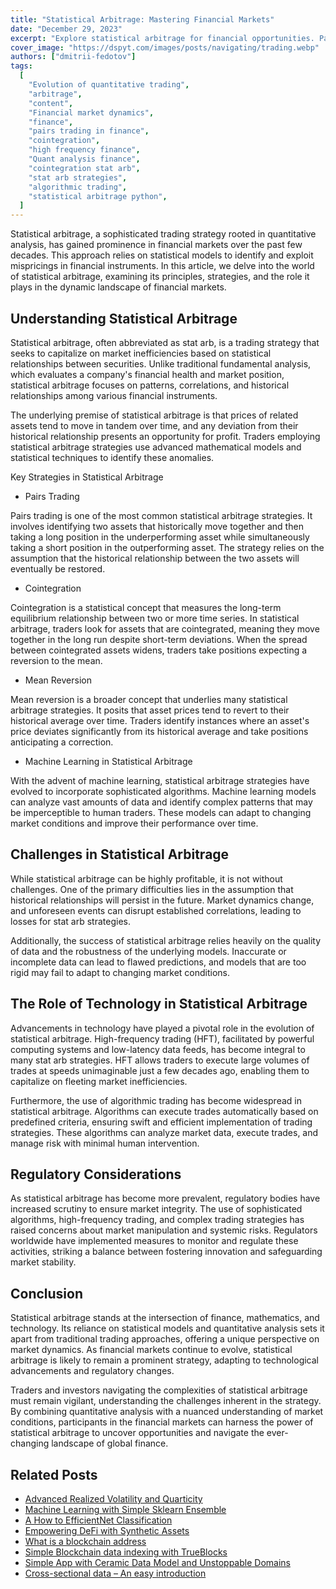 ```yaml
---
title: "Statistical Arbitrage: Mastering Financial Markets"
date: "December 29, 2023"
excerpt: "Explore statistical arbitrage for financial opportunities. Pairs trading, cointegration, and mean reversion strategies. Optimize with data-driven insights."
cover_image: "https://dspyt.com/images/posts/navigating/trading.webp"
authors: ["dmitrii-fedotov"]
tags:
  [
    "Evolution of quantitative trading",
    "arbitrage",
    "content",
    "Financial market dynamics",
    "finance",
    "pairs trading in finance",
    "cointegration",
    "high frequency finance",
    "Quant analysis finance",
    "cointegration stat arb",
    "stat arb strategies",
    "algorithmic trading",
    "statistical arbitrage python",
  ]
---
```


Statistical arbitrage, a sophisticated trading strategy rooted in quantitative analysis, has gained prominence in financial markets over the past few decades. This approach relies on statistical models to identify and exploit mispricings in financial instruments. In this article, we delve into the world of statistical arbitrage, examining its principles, strategies, and the role it plays in the dynamic landscape of financial markets.

## Understanding Statistical Arbitrage

Statistical arbitrage, often abbreviated as stat arb, is a trading strategy that seeks to capitalize on market inefficiencies based on statistical relationships between securities. Unlike traditional fundamental analysis, which evaluates a company's financial health and market position, statistical arbitrage focuses on patterns, correlations, and historical relationships among various financial instruments.

The underlying premise of statistical arbitrage is that prices of related assets tend to move in tandem over time, and any deviation from their historical relationship presents an opportunity for profit. Traders employing statistical arbitrage strategies use advanced mathematical models and statistical techniques to identify these anomalies.

Key Strategies in Statistical Arbitrage

- Pairs Trading

Pairs trading is one of the most common statistical arbitrage strategies. It involves identifying two assets that historically move together and then taking a long position in the underperforming asset while simultaneously taking a short position in the outperforming asset. The strategy relies on the assumption that the historical relationship between the two assets will eventually be restored.

- Cointegration

Cointegration is a statistical concept that measures the long-term equilibrium relationship between two or more time series. In statistical arbitrage, traders look for assets that are cointegrated, meaning they move together in the long run despite short-term deviations. When the spread between cointegrated assets widens, traders take positions expecting a reversion to the mean.

- Mean Reversion

Mean reversion is a broader concept that underlies many statistical arbitrage strategies. It posits that asset prices tend to revert to their historical average over time. Traders identify instances where an asset's price deviates significantly from its historical average and take positions anticipating a correction.

- Machine Learning in Statistical Arbitrage

With the advent of machine learning, statistical arbitrage strategies have evolved to incorporate sophisticated algorithms. Machine learning models can analyze vast amounts of data and identify complex patterns that may be imperceptible to human traders. These models can adapt to changing market conditions and improve their performance over time.

## Challenges in Statistical Arbitrage

While statistical arbitrage can be highly profitable, it is not without challenges. One of the primary difficulties lies in the assumption that historical relationships will persist in the future. Market dynamics change, and unforeseen events can disrupt established correlations, leading to losses for stat arb strategies.

Additionally, the success of statistical arbitrage relies heavily on the quality of data and the robustness of the underlying models. Inaccurate or incomplete data can lead to flawed predictions, and models that are too rigid may fail to adapt to changing market conditions.

## The Role of Technology in Statistical Arbitrage

Advancements in technology have played a pivotal role in the evolution of statistical arbitrage. High-frequency trading (HFT), facilitated by powerful computing systems and low-latency data feeds, has become integral to many stat arb strategies. HFT allows traders to execute large volumes of trades at speeds unimaginable just a few decades ago, enabling them to capitalize on fleeting market inefficiencies.

Furthermore, the use of algorithmic trading has become widespread in statistical arbitrage. Algorithms can execute trades automatically based on predefined criteria, ensuring swift and efficient implementation of trading strategies. These algorithms can analyze market data, execute trades, and manage risk with minimal human intervention.

## Regulatory Considerations

As statistical arbitrage has become more prevalent, regulatory bodies have increased scrutiny to ensure market integrity. The use of sophisticated algorithms, high-frequency trading, and complex trading strategies has raised concerns about market manipulation and systemic risks. Regulators worldwide have implemented measures to monitor and regulate these activities, striking a balance between fostering innovation and safeguarding market stability.

## Conclusion

Statistical arbitrage stands at the intersection of finance, mathematics, and technology. Its reliance on statistical models and quantitative analysis sets it apart from traditional trading approaches, offering a unique perspective on market dynamics. As financial markets continue to evolve, statistical arbitrage is likely to remain a prominent strategy, adapting to technological advancements and regulatory changes.

Traders and investors navigating the complexities of statistical arbitrage must remain vigilant, understanding the challenges inherent in the strategy. By combining quantitative analysis with a nuanced understanding of market conditions, participants in the financial markets can harness the power of statistical arbitrage to uncover opportunities and navigate the ever-changing landscape of global finance.

## Related Posts

- [Advanced Realized Volatility and Quarticity](https://dspyt.com/advanced-realized-volatility-and-quarticity)
- [Machine Learning with Simple Sklearn Ensemble](https://dspyt.com/machine-learning-simple-sklearn-ensemble)
- [A How to EfficientNet Classification](https://dspyt.com/efficientnet-classification)
- [Empowering DeFi with Synthetic Assets](https://dspyt.com/synthetix-unleashing-the-power)
- [What is a blockchain address](https://dspyt.com/what-is-blockchain-address)
- [Simple Blockchain data indexing with TrueBlocks](https://dspyt.com/blockchain-data-indexer-with-trueblocks)
- [Simple App with Ceramic Data Model and Unstoppable Domains](https://dspyt.com/simple-app-with-ceramic-data-model-and-unstoppable-domains)
- [Cross-sectional data – An easy introduction](https://dspyt.com/cross-sectional-data-an-easy-introduction)
